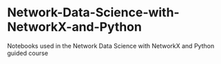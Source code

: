# Network-Data-Science-with-NetworkX-and-Python
Notebooks used in the Network Data Science with NetworkX and Python guided course
